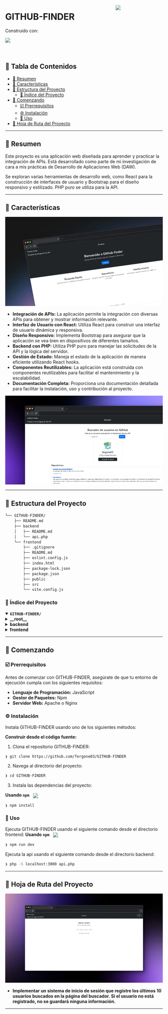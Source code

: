 <div align="left" style="position: relative;">
<img src="https://img.icons8.com/?size=512&id=55494&format=png" align="right" width="30%" style="margin: -20px 0 0 20px;">
<h1>GITHUB-FINDER</h1>
<p align="left">
</p>
<p align="left">
    <!-- Shields.io badges disabled, using skill icons. --></p>
<p align="left">Construido con:</p>
<p align="left">
    <a href="https://skillicons.dev">
        <img src="https://skillicons.dev/icons?i=php,react">
    </a></p>
</div>
<br clear="right">

## 🔗 Tabla de Contenidos

- [📍 Resumen](#-resumen)
- [👾 Características](#-características)
- [📁 Estructura del Proyecto](#-estructura-del-proyecto)
  - [📂 Índice del Proyecto](#-índice-del-proyecto)
- [🚀 Comenzando](#-comenzando)
  - [☑️ Prerrequisitos](#-prerrequisitos)
  - [⚙️ Instalación](#-instalación)
  - [🤖 Uso](#🤖-uso)
- [📌 Hoja de Ruta del Proyecto](#-hoja-de-ruta-del-proyecto)

---

## 📍 Resumen

Este proyecto es una aplicación web diseñada para aprender y practicar la integración de APIs. Está desarrollado como parte de mi investigación de cara a mis prácticas de Desarrollo de Aplicaciones Web (DAW).

Se exploran varias herramientas de desarrollo web, como React para la construcción de interfaces de usuario y Bootstrap para el diseño responsivo y estilizado. PHP puro se utiliza para la API.

---

## 👾 Características
![Imagen de la landing](frontend/src/assets/thumbnail-landing.webp)
- **Integración de APIs:** La aplicación permite la integración con diversas APIs para obtener y mostrar información relevante.
- **Interfaz de Usuario con React:** Utiliza React para construir una interfaz de usuario dinámica y responsiva.
- **Diseño Responsivo:** Implementa Bootstrap para asegurar que la aplicación se vea bien en dispositivos de diferentes tamaños.
- **Backend con PHP:** Utiliza PHP puro para manejar las solicitudes de la API y la lógica del servidor.
- **Gestión de Estado:** Maneja el estado de la aplicación de manera eficiente utilizando React hooks.
- **Componentes Reutilizables:** La aplicación está construida con componentes reutilizables para facilitar el mantenimiento y la escalabilidad.
- **Documentación Completa:** Proporciona una documentación detallada para facilitar la instalación, uso y contribución al proyecto.

![Imagen de la aplicación](frontend/src/assets/thumbnail-mainpage.webp)

---

## 📁 Estructura del Proyecto

```sh
└── GITHUB-FINDER/
    ├── README.md
    ├── backend
    │   ├── README.md
    │   └── api.php
    └── frontend
        ├── .gitignore
        ├── README.md
        ├── eslint.config.js
        ├── index.html
        ├── package-lock.json
        ├── package.json
        ├── public
        ├── src
        └── vite.config.js
```


### 📂 Índice del Proyecto
<details open>
    <summary><b><code>GITHUB-FINDER/</code></b></summary>
        <details> <!-- __root__ Submodule -->
            <summary><b>__root__</b></summary>
            <blockquote>
                <table>
                </table>
            </blockquote>
        </details>
        <details> <!-- backend Submodule -->
            <summary><b>backend</b></summary>
            <blockquote>
                <table>
                <tr>
                    <td><b><a href='https://github.com/fergone03/GITHUB-FINDER/blob/master/backend/api.php'>api.php</a></b></td>
                    <td><code>❯ Archivo principal de la API de GitHub</code></td>
                </tr>
                </table>
            </blockquote>
        </details>
        <details> <!-- frontend Submodule -->
            <summary><b>frontend</b></summary>
            <blockquote>
                <table>
                <tr>
                    <td><b><a href='https://github.com/fergone03/GITHUB-FINDER/blob/master/frontend/package-lock.json'>package-lock.json</a></b></td>
                    <td><code>❯ Archivo de dependencias</code></td>
                </tr>
                <tr>
                    <td><b><a href='https://github.com/fergone03/GITHUB-FINDER/blob/master/frontend/vite.config.js'>vite.config.js</a></b></td>
                    <td><code>❯ Configuración de Vite</code></td>
                </tr>
                <tr>
                    <td><b><a href='https://github.com/fergone03/GITHUB-FINDER/blob/master/frontend/package.json'>package.json</a></b></td>
                    <td><code>❯ Archivo de configuración de npm</code></td>
                </tr>
                <tr>
                    <td><b><a href='https://github.com/fergone03/GITHUB-FINDER/blob/master/frontend/index.html'>index.html</a></b></td>
                    <td><code>❯ Archivo HTML principal</code></td>
                </tr>
                <tr>
                    <td><b><a href='https://github.com/fergone03/GITHUB-FINDER/blob/master/frontend/eslint.config.js'>eslint.config.js</a></b></td>
                    <td><code>❯ Configuración de ESLint</code></td>
                </tr>
                </table>
                <details>
                    <summary><b>src</b></summary>
                    <blockquote>
                        <table>
                        <tr>
                            <td><b><a href='https://github.com/fergone03/GITHUB-FINDER/blob/master/frontend/src/index.css'>index.css</a></b></td>
                            <td><code>❯ Estilos globales</code></td>
                        </tr>
                        <tr>
                            <td><b><a href='https://github.com/fergone03/GITHUB-FINDER/blob/master/frontend/src/App.css'>App.css</a></b></td>
                            <td><code>❯ Estilos de la aplicación</code></td>
                        </tr>
                        <tr>
                            <td><b><a href='https://github.com/fergone03/GITHUB-FINDER/blob/master/frontend/src/App.jsx'>App.jsx</a></b></td>
                            <td><code>❯ Componente principal de la aplicación</code></td>
                        </tr>
                        <tr>
                            <td><b><a href='https://github.com/fergone03/GITHUB-FINDER/blob/master/frontend/src/main.jsx'>main.jsx</a></b></td>
                            <td><code>❯ Punto de entrada de la aplicación</code></td>
                        </tr>
                        </table>
                        <details>
                            <summary><b>components</b></summary>
                            <blockquote>
                                <table>
                                <tr>
                                    <td><b><a href='https://github.com/fergone03/GITHUB-FINDER/blob/master/frontend/src/components/Header.jsx'>Header.jsx</a></b></td>
                                    <td><code>❯ Componente del Header</code></td>
                                </tr>
                                <tr>
                                    <td><b><a href='https://github.com/fergone03/GITHUB-FINDER/blob/master/frontend/src/components/UserCard.jsx'>UserCard.jsx</a></b></td>
                                    <td><code>❯ Componente de tarjeta de usuario</code></td>
                                </tr>
                                <tr>
                                    <td><b><a href='https://github.com/fergone03/GITHUB-FINDER/blob/master/frontend/src/components/SearchBar.jsx'>SearchBar.jsx</a></b></td>
                                    <td><code>❯ Componente de barra de búsqueda</code></td>
                                </tr>
                                <tr>
                                    <td><b><a href='https://github.com/fergone03/GITHUB-FINDER/blob/master/frontend/src/components/Footer.module.css'>Footer.module.css</a></b></td>
                                    <td><code>❯ Estilos del footer</code></td>
                                </tr>
                                <tr>
                                    <td><b><a href='https://github.com/fergone03/GITHUB-FINDER/blob/master/frontend/src/components/Footer.jsx'>Footer.jsx</a></b></td>
                                    <td><code>❯ Componente del footer</code></td>
                                </tr>
                                <tr>
                                    <td><b><a href='https://github.com/fergone03/GITHUB-FINDER/blob/master/frontend/src/components/Header.module.css'>Header.module.css</a></b></td>
                                    <td><code>❯ Estilos del Header</code></td>
                                </tr>
                                <tr>
                                    <td><b><a href='https://github.com/fergone03/GITHUB-FINDER/blob/master/frontend/src/components/RepoList.jsx'>RepoList.jsx</a></b></td>
                                    <td><code>❯ Componente de lista de repositorios</code></td>
                                </tr>
                                </table>
                            </blockquote>
                        </details>
                        <details>
                            <summary><b>pages</b></summary>
                            <blockquote>
                                <table>
                                <tr>
                                    <td><b><a href='https://github.com/fergone03/GITHUB-FINDER/blob/master/frontend/src/pages/AboutPage.jsx'>AboutPage.jsx</a></b></td>
                                    <td><code>❯ Página de información</code></td>
                                </tr>
                                <tr>
                                    <td><b><a href='https://github.com/fergone03/GITHUB-FINDER/blob/master/frontend/src/pages/HomePage.jsx'>HomePage.jsx</a></b></td>
                                    <td><code>❯ Página de inicio</code></td>
                                </tr>
                                <tr>
                                    <td><b><a href='https://github.com/fergone03/GITHUB-FINDER/blob/master/frontend/src/pages/Landing.jsx'>Landing.jsx</a></b></td>
                                    <td><code>❯ Página de landing</code></td>
                                </tr>
                                <tr>
                                    <td><b><a href='https://github.com/fergone03/GITHUB-FINDER/blob/master/frontend/src/pages/LoginPage.jsx'>LoginPage.jsx</a></b></td>
                                    <td><code>❯ Página de inicio de sesión</code></td>
                                </tr>
                                </table>
                            </blockquote>
                        </details>
                    </blockquote>
                </details>
            </blockquote>
        </details>
</details>

---
## 🚀 Comenzando

### ☑️ Prerrequisitos

Antes de comenzar con GITHUB-FINDER, asegúrate de que tu entorno de ejecución cumpla con los siguientes requisitos:

- **Lenguaje de Programación:** JavaScript
- **Gestor de Paquetes:** Npm
- **Servidor Web:** Apache o Nginx


### ⚙️ Instalación

Instala GITHUB-FINDER usando uno de los siguientes métodos:

**Construir desde el código fuente:**

1. Clona el repositorio GITHUB-FINDER:
```sh
❯ git clone https://github.com/fergone03/GITHUB-FINDER
```

2. Navega al directorio del proyecto:
```sh
❯ cd GITHUB-FINDER
```

3. Instala las dependencias del proyecto:


**Usando `npm`** &nbsp; [<img align="center" src="https://img.shields.io/badge/npm-CB3837.svg?style={badge_style}&logo=npm&logoColor=white" />](https://www.npmjs.com/)

```sh
❯ npm install
```




### 🤖 Uso
Ejecuta GITHUB-FINDER usando el siguiente comando desde el directorio frontend:
**Usando `npm`** &nbsp; [<img align="center" src="https://img.shields.io/badge/npm-CB3837.svg?style={badge_style}&logo=npm&logoColor=white" />](https://www.npmjs.com/)

```sh
❯ npm run dev
```
Ejecuta la api usando el siguiente comando desde el directorio backend:

```sh
❯ php -S localhost:3000 api.php
```

---
## 📌 Hoja de Ruta del Proyecto
![Log In idea](frontend/src/assets/thumbnail-login.webp)

- **Implementar un sistema de inicio de sesión que registre los últimos 10 usuarios buscados en la página del buscador. Si el usuario no está registrado, no se guardará ninguna información.**

---


